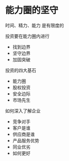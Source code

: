 # 能力圈的坚守

时间、精力、能力 是有限度的

投资要在能力圈内进行

- 找到边界
- 坚守边界
- 加固突破

投资的四大基石

- 能力圈
- 股权投资
- 安全边际
- 市场先生

如何深入了解企业

- 竞争对手
- 客户是谁
- 供应商是谁
- 产品服务优势
- 同业优劣
- 如何更好
